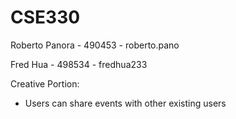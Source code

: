 # CSE330
Roberto Panora - 490453 - roberto.pano

Fred Hua - 498534 - fredhua233


Creative Portion:
 
- Users can share events with other existing users


